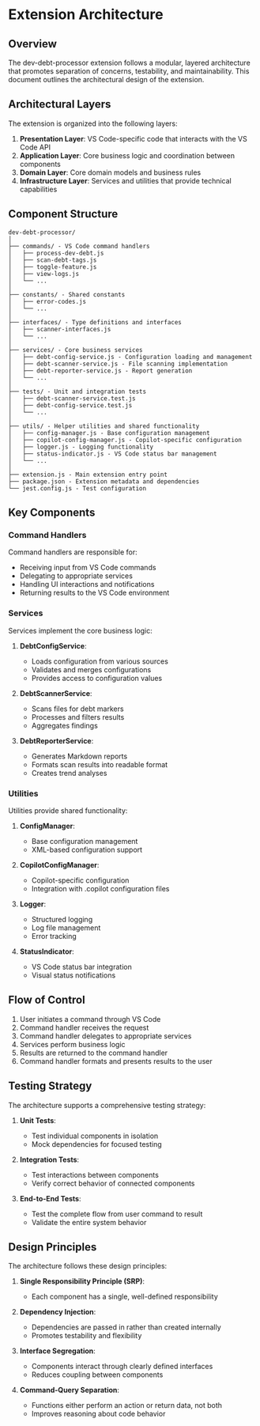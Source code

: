 # Extension Architecture

## Overview

The dev-debt-processor extension follows a modular, layered architecture that promotes separation of concerns, testability, and maintainability. This document outlines the architectural design of the extension.

## Architectural Layers

The extension is organized into the following layers:

1. **Presentation Layer**: VS Code-specific code that interacts with the VS Code API
2. **Application Layer**: Core business logic and coordination between components
3. **Domain Layer**: Core domain models and business rules
4. **Infrastructure Layer**: Services and utilities that provide technical capabilities

## Component Structure

```
dev-debt-processor/
│
├── commands/ - VS Code command handlers
│   ├── process-dev-debt.js
│   ├── scan-debt-tags.js
│   ├── toggle-feature.js
│   ├── view-logs.js
│   └── ...
│
├── constants/ - Shared constants
│   ├── error-codes.js
│   └── ...
│
├── interfaces/ - Type definitions and interfaces
│   ├── scanner-interfaces.js
│   └── ...
│
├── services/ - Core business services
│   ├── debt-config-service.js - Configuration loading and management
│   ├── debt-scanner-service.js - File scanning implementation
│   ├── debt-reporter-service.js - Report generation
│   └── ...
│
├── tests/ - Unit and integration tests
│   ├── debt-scanner-service.test.js
│   ├── debt-config-service.test.js
│   └── ...
│
├── utils/ - Helper utilities and shared functionality
│   ├── config-manager.js - Base configuration management
│   ├── copilot-config-manager.js - Copilot-specific configuration
│   ├── logger.js - Logging functionality
│   ├── status-indicator.js - VS Code status bar management
│   └── ...
│
├── extension.js - Main extension entry point
├── package.json - Extension metadata and dependencies
└── jest.config.js - Test configuration
```

## Key Components

### Command Handlers

Command handlers are responsible for:

- Receiving input from VS Code commands
- Delegating to appropriate services
- Handling UI interactions and notifications
- Returning results to the VS Code environment

### Services

Services implement the core business logic:

1. **DebtConfigService**:
   - Loads configuration from various sources
   - Validates and merges configurations
   - Provides access to configuration values

2. **DebtScannerService**:
   - Scans files for debt markers
   - Processes and filters results
   - Aggregates findings

3. **DebtReporterService**:
   - Generates Markdown reports
   - Formats scan results into readable format
   - Creates trend analyses

### Utilities

Utilities provide shared functionality:

1. **ConfigManager**:
   - Base configuration management
   - XML-based configuration support

2. **CopilotConfigManager**:
   - Copilot-specific configuration
   - Integration with .copilot configuration files

3. **Logger**:
   - Structured logging
   - Log file management
   - Error tracking

4. **StatusIndicator**:
   - VS Code status bar integration
   - Visual status notifications

## Flow of Control

1. User initiates a command through VS Code
2. Command handler receives the request
3. Command handler delegates to appropriate services
4. Services perform business logic
5. Results are returned to the command handler
6. Command handler formats and presents results to the user

## Testing Strategy

The architecture supports a comprehensive testing strategy:

1. **Unit Tests**:
   - Test individual components in isolation
   - Mock dependencies for focused testing

2. **Integration Tests**:
   - Test interactions between components
   - Verify correct behavior of connected components

3. **End-to-End Tests**:
   - Test the complete flow from user command to result
   - Validate the entire system behavior

## Design Principles

The architecture follows these design principles:

1. **Single Responsibility Principle (SRP)**:
   - Each component has a single, well-defined responsibility

2. **Dependency Injection**:
   - Dependencies are passed in rather than created internally
   - Promotes testability and flexibility

3. **Interface Segregation**:
   - Components interact through clearly defined interfaces
   - Reduces coupling between components

4. **Command-Query Separation**:
   - Functions either perform an action or return data, not both
   - Improves reasoning about code behavior

